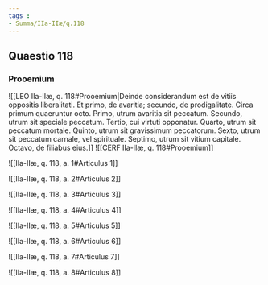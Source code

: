 ```yaml
---
tags : 
- Summa/IIa-IIæ/q.118
---
```


## Quaestio 118

### Prooemium

![[LEO IIa-IIæ, q. 118#Prooemium|Deinde considerandum est de vitiis oppositis liberalitati. Et primo, de avaritia; secundo, de prodigalitate. Circa primum quaeruntur octo. Primo, utrum avaritia sit peccatum. Secundo, utrum sit speciale peccatum. Tertio, cui virtuti opponatur. Quarto, utrum sit peccatum mortale. Quinto, utrum sit gravissimum peccatorum. Sexto, utrum sit peccatum carnale, vel spirituale. Septimo, utrum sit vitium capitale. Octavo, de filiabus eius.]]
![[CERF IIa-IIæ, q. 118#Prooemium]]

![[IIa-IIæ, q. 118, a. 1#Articulus 1]]

![[IIa-IIæ, q. 118, a. 2#Articulus 2]]

![[IIa-IIæ, q. 118, a. 3#Articulus 3]]

![[IIa-IIæ, q. 118, a. 4#Articulus 4]]

![[IIa-IIæ, q. 118, a. 5#Articulus 5]]

![[IIa-IIæ, q. 118, a. 6#Articulus 6]]

![[IIa-IIæ, q. 118, a. 7#Articulus 7]]

![[IIa-IIæ, q. 118, a. 8#Articulus 8]]

